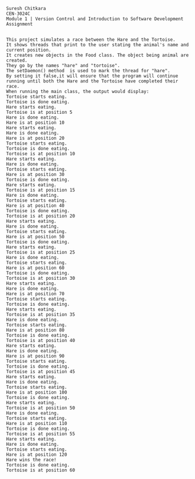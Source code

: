 	Suresh Chitkara 
	CEN-3024C
	Module 1 | Version Control and Introduction to Software Development Assignment

 
	This project simulates a race between the Hare and the Tortoise. 
 	It shows threads that print to the user stating the animal's name and current position. 
	It creates new objects in the Food class. The object being animal are created. 
 	They go by the names "hare" and "tortoise".
	The setDaemon() method  is used to mark the thread for "hare". 
 	By setting it false,it will ensure that the program will continue running until both the Hare and the Tortoise have completed their race.
	When running the main class, the output would display:
	Tortoise starts eating.
	Tortoise is done eating.
	Hare starts eating.
	Tortoise is at position 5
	Hare is done eating.
	Hare is at position 10
	Hare starts eating.
	Hare is done eating.
	Hare is at position 20
	Tortoise starts eating.
	Tortoise is done eating.
	Tortoise is at position 10
	Hare starts eating.
	Hare is done eating.
	Tortoise starts eating.
	Hare is at position 30
	Tortoise is done eating.
	Hare starts eating.
	Tortoise is at position 15
	Hare is done eating.
	Tortoise starts eating.
	Hare is at position 40
	Tortoise is done eating.
	Tortoise is at position 20
	Hare starts eating.
	Hare is done eating.
	Tortoise starts eating.
	Hare is at position 50
	Tortoise is done eating.
	Hare starts eating.
	Tortoise is at position 25
	Hare is done eating.
	Tortoise starts eating.
	Hare is at position 60
	Tortoise is done eating.
	Tortoise is at position 30
	Hare starts eating.
	Hare is done eating.
	Hare is at position 70
	Tortoise starts eating.
	Tortoise is done eating.
	Hare starts eating.
	Tortoise is at position 35
	Hare is done eating.
	Tortoise starts eating.
	Hare is at position 80
	Tortoise is done eating.
	Tortoise is at position 40
	Hare starts eating.
	Hare is done eating.
	Hare is at position 90
	Tortoise starts eating.
	Tortoise is done eating.
	Tortoise is at position 45
	Hare starts eating.
	Hare is done eating.
	Tortoise starts eating.
	Hare is at position 100
	Tortoise is done eating.
	Hare starts eating.
	Tortoise is at position 50
	Hare is done eating.
	Tortoise starts eating.
	Hare is at position 110
	Tortoise is done eating.
	Tortoise is at position 55
	Hare starts eating.
	Hare is done eating.
	Tortoise starts eating.
	Hare is at position 120
	Hare wins the race!
	Tortoise is done eating.
	Tortoise is at position 60
